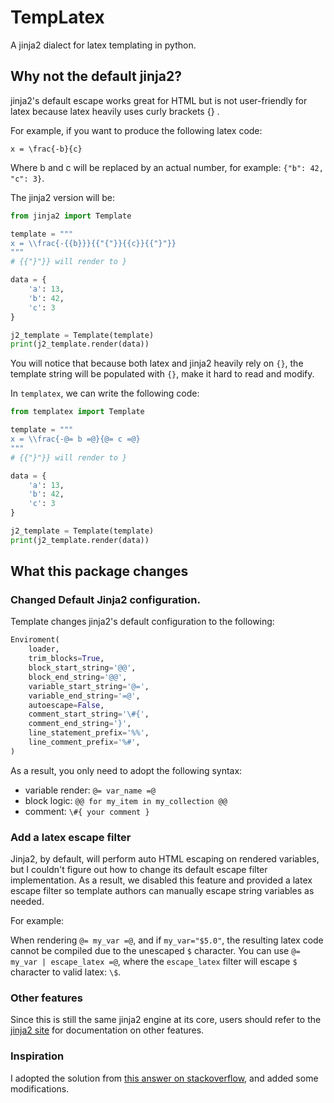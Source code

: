 # TempLatex

A jinja2 dialect for latex templating in python.

## Why not the default jinja2?

jinja2's default escape works great for HTML but is not user-friendly for latex because latex heavily uses curly
brackets {} .

For example, if you want to produce the following latex code:

`x = \frac{-b}{c}`

Where b and c will be replaced by an actual number, for example: `{"b": 42, "c": 3}`. 

The jinja2 version will be:

```python
from jinja2 import Template

template = """
x = \\frac{-{{b}}}{{"{"}}{{c}}{{"}"}}
"""
# {{"}"}} will render to }

data = {
    'a': 13,
    'b': 42,
    'c': 3
}

j2_template = Template(template)
print(j2_template.render(data))
```

You will notice that because both latex and jinja2 heavily rely on `{}`, the template string will be populated
with `{}`, make it hard to read and modify.

In `templatex`, we can write the following code:

```python
from templatex import Template

template = """
x = \\frac{-@= b =@}{@= c =@}
"""
# {{"}"}} will render to }

data = {
    'a': 13,
    'b': 42,
    'c': 3
}

j2_template = Template(template)
print(j2_template.render(data))
```

## What this package changes

### Changed Default Jinja2 configuration.

Template changes jinja2's default configuration to the following:

```python
Enviroment(
    loader,
    trim_blocks=True,
    block_start_string='@@',
    block_end_string='@@',
    variable_start_string='@=',
    variable_end_string='=@',
    autoescape=False,
    comment_start_string='\#{',
    comment_end_string='}',
    line_statement_prefix='%%',
    line_comment_prefix='%#',
)
```

As a result, you only need to adopt the following syntax:

* variable render: `@= var_name =@`
* block logic: `@@ for my_item in my_collection @@`
* comment: `\#{ your comment }`


### Add a latex escape filter

Jinja2, by default, will perform auto HTML escaping on rendered variables, but I couldn't figure out how to change its default escape filter implementation. 
As a result, we disabled this feature and provided a latex escape filter so template authors can manually escape string variables as needed.

For example: 

When rendering `@= my_var =@`, and if `my_var="$5.0"`, the resulting latex code cannot be compiled due to the unescaped `$` character.
You can use `@= my_var | escape_latex =@`, where the `escape_latex` filter will escape `$` character to valid latex: `\$`.

### Other features

Since this is still the same jinja2 engine at its core, users should refer to the [jinja2 site](https://jinja.palletsprojects.com/en/3.0.x/) for documentation on other features. 

### Inspiration

I adopted the solution from [this answer on stackoverflow](https://stackoverflow.com/a/55715605), and added some modifications.

